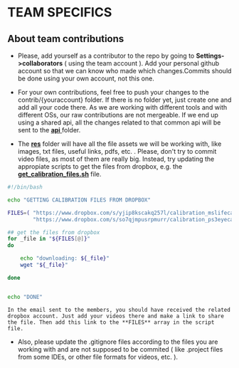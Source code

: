 
# TEAM SPECIFICS

## About team contributions

* 	Please, add yourself as a contributor to the repo by going to **Settings->collaborators** ( using the team account ). Add your personal github account so that we can know who made which changes.Commits should be done using your own account, not this one.

*	For your own contributions, feel free to push your changes to the contrib/{youraccount} folder. If there is no folder yet, just create one and add all your code there. As we are working with different tools and with different OSs, our raw contributions are not mergeable. If we end up using a shared api, all the changes related to that common api will be sent to the [**api** ](./api) folder.

*	The [**res**](./res) folder will have all the file assets we will be working with, like images, txt files, useful links, pdfs, etc. . Please, don't try to commit video files, as most of them are really big. Instead, try updating the appropiate scripts to get the files from dropbox, e.g. the [**get_calibration_files.sh**](./res/get_calibration_files.sh) file.

```sh
#!/bin/bash

echo "GETTING CALIBRATION FILES FROM DROPBOX"

FILES=( "https://www.dropbox.com/s/yjip8kscakq257l/calibration_mslifecam.avi"  
		"https://www.dropbox.com/s/so7qjmpusrpmurr/calibration_ps3eyecam.avi" )

## get the files from dropbox
for _file in "${FILES[@]}"
do

	echo "downloading: ${_file}"
	wget "${_file}"

done


echo "DONE"

```

	In the email sent to the members, you should have received the related dropbox account. Just add your videos there and make a link to share the file. Then add this link to the **FILES** array in the script file.

*	Also, please update the .gitignore files according to the files you are working with and are not supposed to be commited ( like .project files from some IDEs, or other file formats for videos, etc. ).